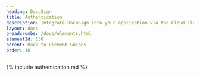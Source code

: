 ```yaml
---
heading: DocuSign
title: Authentication
description: Integrate DocuSign into your application via the Cloud Elements APIs.
layout: docs
breadcrumbs: /docs/elements.html
elementId: 158
parent: Back to Element Guides
order: 10
---
```


{% include authentication.md %}

